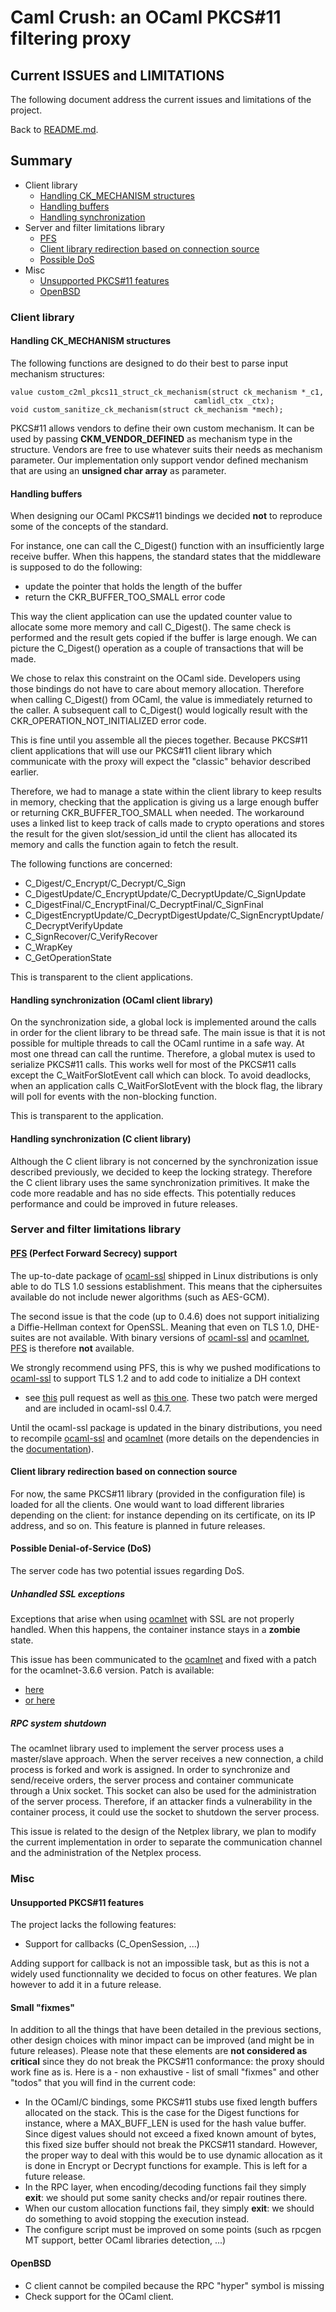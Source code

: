# Caml Crush: an OCaml PKCS#11 filtering proxy

## Current ISSUES and LIMITATIONS

The following document address the current issues and limitations of the
project.

Back to [README.md](README.md).

## Summary

  * Client library
    * [Handling CK\_MECHANISM structures](#Mech)
    * [Handling buffers](#Buffer)
    * [Handling synchronization](#Sync)
  * Server and filter limitations library
    * [PFS](#PFS)
    * [Client library redirection based on connection source](#Redir)
    * [Possible DoS](#DoS)
  * Misc
    * [Unsupported PKCS#11 features](#Unsupported)
    * [OpenBSD](#BSD)

### Client library

#### Handling CK\_MECHANISM structures <a name="Mech"></a>

The following functions are designed to do their best to parse input mechanism structures:

    value custom_c2ml_pkcs11_struct_ck_mechanism(struct ck_mechanism *_c1,
                                             camlidl_ctx _ctx);
    void custom_sanitize_ck_mechanism(struct ck_mechanism *mech);

PKCS#11 allows vendors to define their own custom mechanism. It can be used
by passing **CKM\_VENDOR\_DEFINED** as mechanism type in the structure.
Vendors are free to use whatever suits their needs as mechanism parameter.
Our implementation only support vendor defined mechanism that are using an 
**unsigned char array** as parameter.

#### Handling buffers <a name="Buffer"></a>

When designing our OCaml PKCS#11 bindings we decided **not** to reproduce some
of the concepts of the standard.

For instance, one can call the C\_Digest() function with an insufficiently large receive 
buffer. When this happens, the standard states that the middleware is supposed to do the
following:

  * update the pointer that holds the length of the buffer
  * return the CKR\_BUFFER\_TOO\_SMALL error code 

This way the client application can use the updated counter value to allocate 
some more memory and call C\_Digest(). The same check is performed and the
result gets copied if the buffer is large enough. 
We can picture the C\_Digest() operation as a couple of transactions that will be made.

We chose to relax this constraint on the OCaml side. Developers using those
bindings do not have to care about memory allocation. Therefore when calling
C\_Digest() from OCaml, the value is immediately returned to the caller.
A subsequent call to C\_Digest() would logically result with the 
CKR\_OPERATION\_NOT\_INITIALIZED error code.

This is fine until you assemble all the pieces together. Because PKCS#11 client
applications that will use our PKCS#11 client library which communicate with
the proxy will expect the "classic" behavior described earlier.

Therefore, we had to manage a state within the client library to keep results 
in memory, checking that the application is giving us a large enough buffer or 
returning CKR\_BUFFER\_TOO\_SMALL when needed.
The workaround uses a linked list to keep track of calls made to crypto operations
and stores the result for the given slot/session\_id until the client has allocated its memory and
calls the function again to fetch the result.

The following functions are concerned:

  - C\_Digest/C\_Encrypt/C\_Decrypt/C\_Sign
  - C\_DigestUpdate/C\_EncryptUpdate/C\_DecryptUpdate/C\_SignUpdate
  - C\_DigestFinal/C\_EncryptFinal/C\_DecryptFinal/C\_SignFinal
  - C\_DigestEncryptUpdate/C\_DecryptDigestUpdate/C\_SignEncryptUpdate/C\_DecryptVerifyUpdate
  - C\_SignRecover/C\_VerifyRecover
  - C\_WrapKey
  - C\_GetOperationState

This is transparent to the client applications.

#### Handling synchronization (OCaml client library) <a name="Sync"></a>

On the synchronization side, a global lock is implemented around the calls in order
for the client library to be thread safe. The main issue is that it is not possible
for multiple threads to call the OCaml runtime in a safe way. At most one thread can
call the runtime. Therefore, a global mutex is used to serialize PKCS#11 calls.
This works well for most of the PKCS#11 calls except the C\_WaitForSlotEvent call which
can block. To avoid deadlocks, when an application calls C\_WaitForSlotEvent
with the block flag, the library will poll for events with the non-blocking function.

This is transparent to the application.

#### Handling synchronization (C client library)

Although the C client library is not concerned by the synchronization issue
described previously, we decided to keep the locking strategy.
Therefore the C client library uses the same synchronization primitives.
It make the code more readable and has no side effects.
This potentially reduces performance and could be improved in future releases.

### Server and filter limitations library

#### [PFS][] (Perfect Forward Secrecy) support <a name="PFS"></a>
The up-to-date package of [ocaml-ssl][] shipped in Linux distributions
is only able to do TLS 1.0 sessions establishment.
This means that the ciphersuites available do not include newer
algorithms (such as AES-GCM).

The second issue is that the code (up to 0.4.6) does not support initializing a
Diffie-Hellman context for OpenSSL. Meaning that even on TLS 1.0, DHE-suites
are not available. With binary versions of [ocaml-ssl][] and [ocamlnet][], [PFS][] 
is therefore **not** available.

We strongly recommend using PFS, this is why we pushed modifications 
to [ocaml-ssl][] to support TLS 1.2 and to add code to initialize a DH context 
 - see [this][pull3] pull request as well as [this one][pull4].
These two patch were merged and are included in ocaml-ssl 0.4.7.

Until the ocaml-ssl package is updated in the binary
distributions, you need to
recompile [ocaml-ssl][] and [ocamlnet][] (more details on the dependencies 
in the [documentation](doc/INDEX.md)).

[ocaml-ssl]: https://github.com/savonet/ocaml-ssl
[pull3]: https://github.com/savonet/ocaml-ssl/pull/3
[pull4]: https://github.com/savonet/ocaml-ssl/pull/4
[ocamlnet]: http://projects.camlcity.org/projects/ocamlnet.html
[PFS]: http://en.wikipedia.org/wiki/Forward_secrecy

#### Client library redirection based on connection source <a name="Redir"></a>
For now, the same PKCS#11 library (provided in the configuration file) is 
loaded for all the clients. One would want to load different libraries 
depending on the client: for instance depending on its certificate, on its 
IP address, and so on. This feature is planned in future releases.

#### Possible Denial-of-Service (DoS) <a name="DoS"></a>

The server code has two potential issues regarding DoS.

##### Unhandled SSL exceptions
Exceptions that arise when using [ocamlnet][] with SSL are not properly handled.
When this happens, the container instance stays in a **zombie** state.

This issue has been communicated to the [ocamlnet][] and fixed with a patch
for the ocamlnet-3.6.6 version. Patch is available:

  * [here][1] 
  * [or here][2]

[1]: http://permalink.gmane.org/gmane.comp.lang.ocaml.lib.net.devel/360
[2]: http://sourceforge.net/mailarchive/message.php?msg_id=31717036


##### RPC system shutdown
The ocamlnet library used to implement the server process uses a master/slave approach.
When the server receives a new connection, a child process is forked and work
is assigned. In order to synchronize and send/receive orders, the server process
and container communicate through a Unix socket. This socket can also be used
for the administration of the server process. Therefore, if an attacker finds a 
vulnerability in the container process, it could use the socket to shutdown 
the server process.

This issue is related to the design of the Netplex library, we plan to modify
the current implementation in order to separate the communication channel
and the administration of the Netplex process.

### Misc
#### Unsupported PKCS#11 features <a name="Unsupported"></a>

The project lacks the following features:

  * Support for callbacks (C\_OpenSession, ...)

Adding support for callback is not an impossible task, but as this is not a
widely used functionnality we decided to focus on other features. We plan 
however to add it in a future release.

#### Small "fixmes" <a name="fixmes"></a>

In addition to all the things that have been detailed in the previous sections, 
other design choices with minor impact can be improved (and might be in future releases). 
Please note that these elements are **not considered as critical** since they 
do not break the PKCS#11 conformance: the proxy should work fine as is. 
Here is a - non exhaustive - list of small "fixmes" and other "todos" that you 
will find in the current code:

  * In the OCaml/C bindings, some PKCS#11 stubs use fixed length buffers allocated on 
the stack. This is the case for the Digest functions for instance, where a MAX_BUFF_LEN 
is used for the hash value buffer. Since digest values should not exceed a fixed known 
amount of bytes, this fixed size buffer should not break the PKCS#11 standard. However, 
the proper way to deal with this would be to use dynamic allocation as it is done in 
Encrypt or Decrypt functions for example. This is left for a future release.
  * In the RPC layer, when encoding/decoding functions fail they simply **exit**: we should 
put some sanity checks and/or repair routines there. 
  * When our custom allocation functions fail, they simply **exit**: we should do something 
to avoid stopping the execution instead.
  * The configure script must be improved on some points (such as rpcgen MT support, better 
OCaml libraries detection, ...)
 
#### OpenBSD <a name="BSD"></a>

  - C client cannot be compiled because the RPC "hyper" symbol is missing
  - Check support for the OCaml client.

